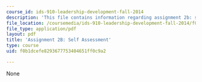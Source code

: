 ```yaml
---
course_id: ids-910-leadership-development-fall-2014
description: 'This file contains information regarding assignment 2b: self assessment.'
file_location: /coursemedia/ids-910-leadership-development-fall-2014/f0b1dcefe8293677753404651ff0c9a2_MITESD_801F14_Assign2B.pdf
file_type: application/pdf
layout: pdf
title: 'Assignment 2B: Self Assessment'
type: course
uid: f0b1dcefe8293677753404651ff0c9a2

---
```

None